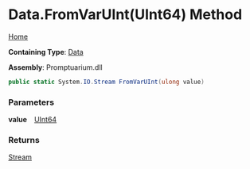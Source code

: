 # Data\.FromVarUInt\(UInt64\) Method

[Home](../../../README.md)

**Containing Type**: [Data](../README.md)

**Assembly**: Promptuarium\.dll

```csharp
public static System.IO.Stream FromVarUInt(ulong value)
```

### Parameters

**value** &ensp; [UInt64](https://docs.microsoft.com/en-us/dotnet/api/system.uint64)

### Returns

[Stream](https://docs.microsoft.com/en-us/dotnet/api/system.io.stream)

